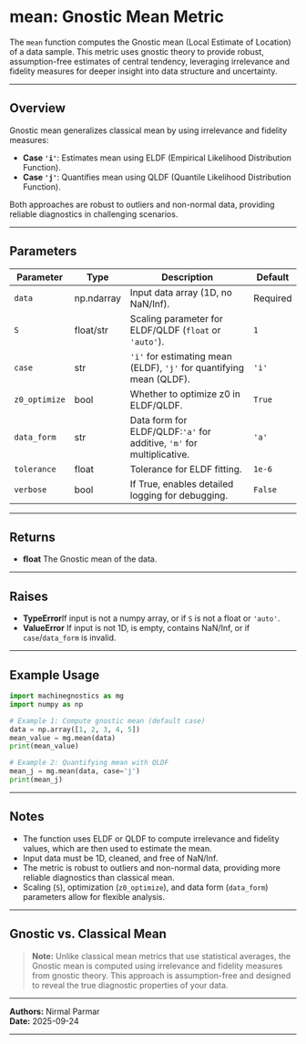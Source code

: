 # mean: Gnostic Mean Metric

The `mean` function computes the Gnostic mean (Local Estimate of Location) of a data sample. This metric uses gnostic theory to provide robust, assumption-free estimates of central tendency, leveraging irrelevance and fidelity measures for deeper insight into data structure and uncertainty.

---

## Overview

Gnostic mean generalizes classical mean by using irrelevance and fidelity measures:

- **Case `'i'`**: Estimates mean using ELDF (Empirical Likelihood Distribution Function).
- **Case `'j'`**: Quantifies mean using QLDF (Quantile Likelihood Distribution Function).

Both approaches are robust to outliers and non-normal data, providing reliable diagnostics in challenging scenarios.

---

## Parameters

| Parameter       | Type       | Description                                                               | Default   |
| --------------- | ---------- | ------------------------------------------------------------------------- | --------- |
| `data`        | np.ndarray | Input data array (1D, no NaN/Inf).                                        | Required  |
| `S`           | float/str  | Scaling parameter for ELDF/QLDF (`float` or `'auto'`).                | `1`     |
| `case`        | str        | `'i'` for estimating mean (ELDF), `'j'` for quantifying mean (QLDF).  | `'i'`   |
| `z0_optimize` | bool       | Whether to optimize z0 in ELDF/QLDF.                                      | `True`  |
| `data_form`   | str        | Data form for ELDF/QLDF:`'a'` for additive, `'m'` for multiplicative. | `'a'`   |
| `tolerance`   | float      | Tolerance for ELDF fitting.                                               | `1e-6`  |
| `verbose`     | bool       | If True, enables detailed logging for debugging.                          | `False` |

---

## Returns

- **float**
  The Gnostic mean of the data.

---

## Raises

- **TypeError**If input is not a numpy array, or if `S` is not a float or `'auto'`.
- **ValueError**
  If input is not 1D, is empty, contains NaN/Inf, or if `case`/`data_form` is invalid.

---

## Example Usage

```python
import machinegnostics as mg
import numpy as np

# Example 1: Compute gnostic mean (default case)
data = np.array([1, 2, 3, 4, 5])
mean_value = mg.mean(data)
print(mean_value)

# Example 2: Quantifying mean with QLDF
mean_j = mg.mean(data, case='j')
print(mean_j)
```

---

## Notes

- The function uses ELDF or QLDF to compute irrelevance and fidelity values, which are then used to estimate the mean.
- Input data must be 1D, cleaned, and free of NaN/Inf.
- The metric is robust to outliers and non-normal data, providing more reliable diagnostics than classical mean.
- Scaling (`S`), optimization (`z0_optimize`), and data form (`data_form`) parameters allow for flexible analysis.

---

## Gnostic vs. Classical Mean

> **Note:**
> Unlike classical mean metrics that use statistical averages, the Gnostic mean is computed using irrelevance and fidelity measures from gnostic theory. This approach is assumption-free and designed to reveal the true diagnostic properties of your data.

---

**Authors:** Nirmal Parmar	
**Date:** 2025-09-24

---
